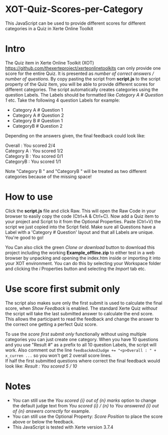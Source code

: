 # XOT-Quiz-Scores-per-Category
This JavaScript can be used to provide different scores for different categories in a Quiz in Xerte Online Toolkit

# Intro
The Quiz item in Xerte Online Toolkit (XOT) https://github.com/thexerteproject/xerteonlinetoolkits can only provide one score for the entire Quiz. It is presented as *number of correct answers / number of questions*. By copy pasting the script from **script.js** to the script property of the Quiz item, you will be able to provide different scores for different categories. The script automatically creates categories using the question Labels. The Labels should be formatted like *Category A # Question 1* etc. Take the following 4 question Labels for example:

- Category A # Question 1<BR>
- Category A # Question 2<BR>
- Category B # Question 1<BR>
- CategoryB # Question 2<BR>
 
Depending on the answers given, the final feedback could look like:

Overall : You scored 2/4<BR>
Category A : You scored 1/2<BR>
Category B : You scored 0/1<BR>
CategoryB : You scored 1/1<BR>

Note "Category B " and "CategoryB " will be treated as two different categories because of the missing space!

# How to use
Click the **script.js** file and click Raw. This will open the Raw Code in your browser to easily copy the code (Ctrl+A & Ctrl+C). Now add a Quiz item to your project and Script to it from the Optional Properties. Paste (Ctrl+V) the script we just copied into the Script field. Make sure all Questions have a Label with a 'Category # Question' layout and that all Labels are unique. You're good to go!

You Can also click the green *Clone or download* button to download this project including the working **Example_offline.zip** to either test in a web browser by unpacking and opening the index.htm inside or importing it into your XOT environment. You can do this by selecting your Workspace folder and clicking the *i* Properties button and selecting the *Import* tab etc.

# Use score first submit only
The script also makes sure only the first submit is used to calculate the final score, when *Show Feedback* is enabled. The standard Xerte Quiz *without* the script will take the last submitted answer to calculate the end score. This allows the participant to read the feedback and change the answer to the correct one getting a perfect Quiz score.

To use the *score first submit only* functionally without using multiple categories you can just create one category. When you have 10 questions and you use "Result #" as a prefix to all 10 question Labels, the script will work. Also comment out the line `feedbackAndJudge += "<p>Overall : " + x_curren ...` so you won't get 2 overall score lines.<BR>
If half the first submitted questions where correct the final feedback would look like: *Result : You scored 5 / 10*

# Notes
- You can still use the *You scored {i} out of {n} marks* option to change the default judge text from *You scored {i} / {n}* to *You answered {i} out of {n} answers correctly* for example.
- You can still use the Optional Property: *Score Position* to place the score above or below the feedback.
- This JavaScript is tested with Xerte version 3.7.4

 
